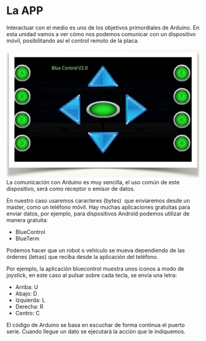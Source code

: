 
# La APP

Interactuar con el medio es uno de los objetivos primordiales de Arduino. En esta unidad vamos a ver cómo nos podemos comunicar con un dispositivo móvil, posibilitando así el control remoto de la placa. 

![](img/Captura_de_pantalla_2015-04-03_a_las_18.50.57.png)
La comunicación con Arduino es muy sencilla, el uso común de este dispositivo, será como receptor o emisor de datos. 

En nuestro caso usaremos caracteres (bytes)  que enviaremos desde un master, como un teléfono móvil. Hay muchas aplicaciones gratuitas para enviar datos, por ejemplo, para dispositivos Android podemos utilizar de manera gratuita:

- BlueControl
- BlueTerm

Podemos hacer que un robot o vehículo se mueva dependiendo de las órdenes (letras) que reciba desde la aplicación del teléfono.

Por ejemplo, la aplicación bluecontrol muestra unos iconos a modo de joystick, en este caso al pulsar sobre cada tecla, se envía una letra:

- Arriba: U
- Abajo: D
- Izquierda: L
- Derecha: R
- Centro: C

El código de Arduino se basa en escuchar de forma continua el puerto serie. Cuando llegue un dato se ejecutará la acción que le indiquemos. 

